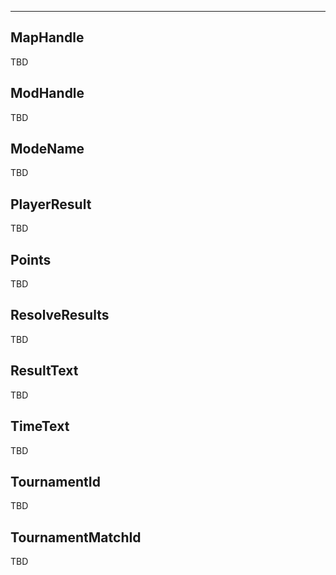 ___

## MapHandle

TBD

## ModHandle

TBD

## ModeName

TBD

## PlayerResult

TBD

## Points

TBD

## ResolveResults

TBD

## ResultText

TBD

## TimeText

TBD

## TournamentId

TBD

## TournamentMatchId

TBD